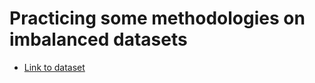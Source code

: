 # Practicing some methodologies on imbalanced datasets

- [Link to dataset](https://www.kaggle.com/datasets/mlg-ulb/creditcardfraud)